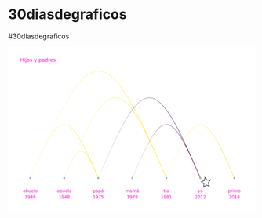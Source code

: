 # 30diasdegraficos
#30diasdegraficos

![30diasdegraficos](https://raw.githubusercontent.com/dernapo/30diasdegraficos/master/3_arcos/output/2020-05-18_0657_30diasdegraficos_arcos.png)

